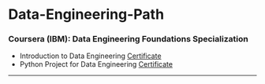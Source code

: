 <h1> Data-Engineering-Path </h1>

### Coursera (IBM): Data Engineering Foundations Specialization
 
- Introduction to Data Engineering <a href="https://www.coursera.org/account/accomplishments/verify/KYRCXFJDUL7P">Certificate<a/> 
- Python Project for Data Engineering <a href="https://www.coursera.org/account/accomplishments/verify/2A8X7YHUFEES">Certificate<a/> 

<hr>

